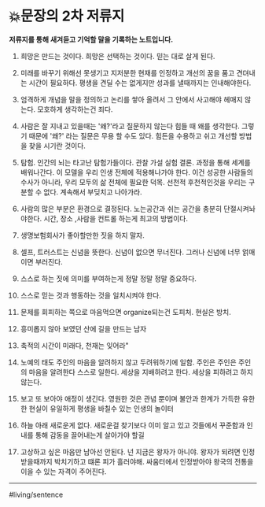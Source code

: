 # 💥문장의 2차 저류지

**저류지를 통해 새겨듣고 기억할 말을 기록하는 노트입니다.**

1. 희망은 만드는 것이다. 희망은 선택하는 것이다. 믿는 대로 살게 된다.

2. 미래를 바꾸기 위해선 못생기고 지저분한 현재를 인정하고 개선의 꿈을 품고 견뎌내는 시간이 필요하다. 평생을 견딜 수는 없게지만 성과를 낼때까지는 인내해야한다.

3. 엄격하게 개념을 말을 정의하고 논리를 쌓아 올려서 그 안에서 사고해야 헤매지 않는다. 모호하게 생각하는건 죄다.

4. 사람은 잘 지내고 있을때는 '왜?'라고 질문하지 않는다 힘들 때 왜를 생각한다. 그렇기 때문에 '왜?' 라는 질문은 무용 할 수도 있다. 힘든을 수용하고 쉬고 개선할 방법을 찾을 시기란 것이다.

5. 탐험. 인간의 뇌는 타고난 탐험가들이다. 관찰 가설 실험 결론. 과정을 통해 세계를 배워나간다. 이 모델을 우리 인생 전체에 적용해나가야 한다. 이건 성공한 사람들의 수사가 아니라, 우리 모두의 삶 전체에 필요한 덕목. 선천적 후천적인것을 우리는 구분할 수 없다. 계속해서 부딪치고 나아가라.

6. 사람의 많은 부분은 환경으로 결정된다. 노는공간과 쉬는 공간을 충분히 단절시켜놔야한다.  시간, 장소 ,사람을 컨트롤 하는게 최고의 방법이다.

7. 생명보험회사가 좋아할만한 짓을 하지 말자.

8. 셀프, 트러스트는 신념을 뜻한다. 신념이 없으면 무너진다. 그러나 신념에 너무 얽매이면 부러진다.

9. 스스로 하는 짓에 의미를 부여하는게 정말 정말 정말 중요하다.

10. 스스로 믿는 것과 행동하는 것을 일치시켜야 한다.

11. 문제를 회피하는 쪽으로 마음먹으면 organize되는건 도피처. 현실은 방치.

12. 흥미롭지 않아 보였던 산에 길을 만드는 남자

13. 축적의 시간이 미래다, 천재는 잊어라"

14. 노예의 태도 주인의 마음을 알려하지 않고 두려워하기에 일함. 주인은 주인은 주인의 마음을 알려한다 스스로 일한다. 세상을 지배하려고 한다. 세상을 피하려고 하지 않는다.

15. 보고 또 보아야 애정이 생긴다. 영원한 것은 관념 뿐이며 불안과 한계가 가득한 유한한 현실이 유일하게 평생을 바칠수 있는 인생의 놀이터

16. 하늘 아래 새로운게 없다. 새로운걸 찾기보다 이미 알고 있고 것들에서 꾸준함과 인내를 통해 감동을 끌어내는게 살아가야 할길

17. 고상하고 싶은 마음만 남아선 안된다. 넌 지금은 왕자가 아니야. 왕자가 되려면 인정받을때까지 박치기하고 떄론 피가 흘러야해. 싸움터에서 인정받아야 왕국의 전통을 이을 수 있는 자격이 주어진다.


---

#living/sentence